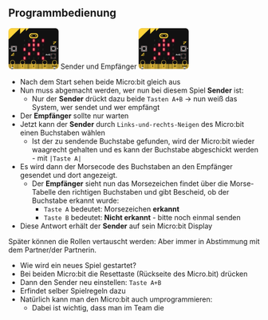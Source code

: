 ## Programmbedienung
<img width="20%" src="https://github.com/dlpl-mb/baa_morse_code_01/blob/master/images/robi_mb.png?raw=1">  Sender und Empfänger <img width="20%" src="https://github.com/dlpl-mb/baa_morse_code_01/blob/master/images/robi_mb.png?raw=1">

* Nach dem Start sehen beide Micro:bit gleich aus
* Nun muss abgemacht werden, wer nun bei diesem Spiel **Sender** ist:
	* Nur der **Sender** drückt dazu beide `Tasten A+B` -> nun weiß das System, wer sendet und wer empfängt
* Der **Empfänger** sollte nur warten
* Jetzt kann der **Sender** durch `Links-und-rechts-Neigen` des Micro:bit einen Buchstaben wählen
	* Ist der zu sendende Buchstabe gefunden, wird der Micro:bit wieder waagrecht gehalten und es kann der Buchstabe abgeschickt werden - mit `|Taste A|`
* Es wird dann der Morsecode des Buchstaben an den Empfänger gesendet und dort angezeigt.
	* Der **Empfänger** sieht nun das Morsezeichen findet über die Morse-Tabelle den richtigen Buchstaben und gibt Bescheid, ob der Buchstabe erkannt wurde:
		* `Taste A` bedeutet: Morsezeichen **erkannt**
		* `Taste B` bedeutet: **Nicht erkannt** - bitte noch einmal senden
* Diese Antwort erhält der **Sender** auf sein Micro:bit Display

Später können die Rollen vertauscht werden: Aber immer in Abstimmung mit dem Partner/der Partnerin.
* Wie wird ein neues Spiel gestartet?
* Bei beiden Micro:bit die Resettaste (Rückseite des Micro.bit) drücken
* Dann den Sender neu einstellen: `Taste A+B`
* Erfindet selber Spielregeln dazu
* Natürlich kann man den Micro:bit auch umprogrammieren:
	* Dabei ist wichtig, dass man im Team die 




<!--stackedit_data:
eyJoaXN0b3J5IjpbLTE1MTI4MjA0OTQsMTkyNDU4ODQzLC0xNT
AzMTcyNDIxLC0yMDM1ODU1OTEzLC0xMzExMzAyNzk0XX0=
-->